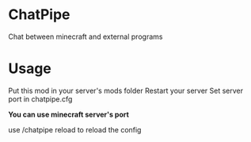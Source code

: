 # ChatPipe

Chat between minecraft and external programs

# Usage
Put this mod in your server's mods  folder
Restart your server
Set server port in chatpipe.cfg

**You can use minecraft server's port**

use /chatpipe reload to reload the config